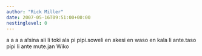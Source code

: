```yaml
---
author: "Rick Miller"
date: 2007-05-16T09:51:00+00:00
nestinglevel: 0
---
```

a a a a a!sina ali li toki ala pi pipi.soweli en akesi en waso en kala li ante.taso pipi li ante mute.jan Wiko